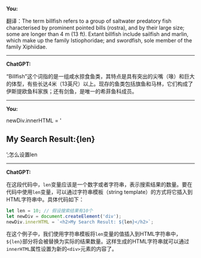 **You:**

翻译：The term billfish refers to a group of saltwater predatory fish characterised by prominent pointed bills (rostra), and by their large size; some are longer than 4 m (13 ft). Extant billfish include sailfish and marlin, which make up the family Istiophoridae; and swordfish, sole member of the family Xiphiidae.

* * *

**ChatGPT:**

“Billfish”这个词指的是一组咸水掠食鱼类，其特点是具有突出的尖嘴（喙）和巨大的体型，有些长达4米（13英尺）以上。现存的鱼类包括旗鱼和马林，它们构成了伊斯提欧鱼科家族；还有剑鱼，是唯一的希菲鱼科成员。

* * *

**You:**

newDiv.innerHTML = '<h2>My Search Result:{len}</h2>’;怎么设置len

* * *

**ChatGPT:**

在这段代码中，`len`变量应该是一个数字或者字符串，表示搜索结果的数量。要在代码中使用`len`变量，可以通过字符串模板（string template）的方式将它插入到HTML字符串中。具体代码如下：

```javascript
let len = 10; // 假设搜索结果有10个
let newDiv = document.createElement('div');
newDiv.innerHTML = `<h2>My Search Result: ${len}</h2>`;
```

在这个例子中，我们使用字符串模板将`len`变量的值插入到HTML字符串中，`${len}`部分将会被替换为实际的结果数量。这样生成的HTML字符串就可以通过`innerHTML`属性设置为新的`<div>`元素的内容了。